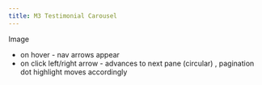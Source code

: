 ```yaml
---
title: M3 Testimonial Carousel
---
```


Image

- on hover - nav arrows appear
- on click left/right arrow - advances to next pane (circular) , pagination dot highlight moves accordingly
